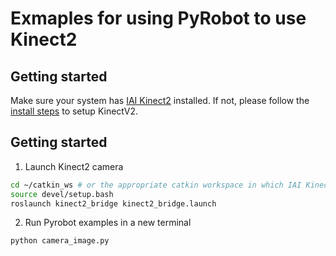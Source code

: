 # Exmaples for using PyRobot to use Kinect2

## Getting started

Make sure your system has [IAI Kinect2](https://github.com/code-iai/iai_kinect2) installed. If not, please follow the [install steps](https://github.com/code-iai/iai_kinect2#install) to setup KinectV2.

## Getting started
1. Launch Kinect2 camera
```bash
cd ~/catkin_ws # or the appropriate catkin workspace in which IAI Kinect2 package is in
source devel/setup.bash
roslaunch kinect2_bridge kinect2_bridge.launch
```

2. Run Pyrobot examples in a new terminal
```bash
python camera_image.py
```